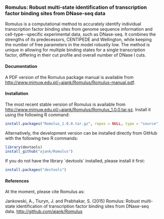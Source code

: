 ### Romulus: Robust multi-state identification of transcription factor binding sites from DNase-seq data

Romulus is a computational method to accurately identify individual
transcription factor binding sites from genome sequence information and
cell-type--specific experimental data, such as DNase-seq. It combines the
strengths of its predecessors, CENTIPEDE and Wellington, while keeping
the number of free parameters in the model robustly low. The method is
unique in allowing for multiple binding states for a single transcription
factor, differing in their cut profile and overall number of DNase I cuts.

#### Documentation

A PDF version of the Romulus package manual is available from
http://www.mimuw.edu.pl/~ajank/Romulus/Romulus-manual.pdf.

#### Installation

The most recent stable version of Romulus is available from
http://www.mimuw.edu.pl/~ajank/Romulus/Romulus_1.0.0.tar.gz.
Install it using the following R command:

```R
install.packages("Romulus_1.0.0.tar.gz", repos = NULL, type = "source")
```

Alternatively, the development version can be installed directly from GitHub
with the following two R commands:

```R
library(devtools)
install_github("ajank/Romulus")
```

If you do not have the library ´devtools´ installed, please install it first:

```R
install.packages("devtools")
```

#### References

At the moment, please cite Romulus as:

Jankowski, A., Tiuryn, J. and Prabhakar, S. (2015) Romulus: Robust
multi-state identification of transcription factor binding sites
from DNase-seq data. http://github.com/ajank/Romulus
